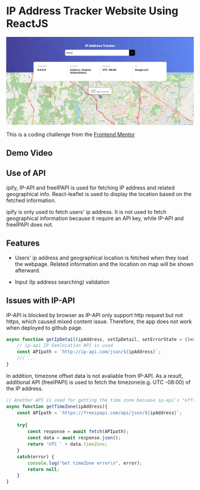 # IP Address Tracker Website Using ReactJS

![Design preview for the IP address tracker](./readme_images/DesignPreview.png)

This is a coding challenge from the [Frontend Mentor](https://www.frontendmentor.io/challenges/ip-address-tracker-I8-0yYAH0)

## Demo Video 



## Use of API

ipify, IP-API and freeIPAPI is used for fetching IP address and related geographical info. React-leaflet is used to display the location based on the fetched information.

ipify is only used to fetch users' ip address. It is not used to fetch geographical information because it require an API key, while IP-API and freeIPAPI does not.

## Features

- Users' ip address and geographical location is fetched when they load the webpage. Related information and the location on map will be shown afterward.

- Input (Ip address searching) validation

## Issues with IP-API

IP-API is blocked by browser as IP-API only support http request but not https, which caused mixed content issue. Therefore, the app does not work when deployed to github page.

```js
async function getIpDetail(ipAddress, setIpDetail, setErrorState = ()=>{}){
    // ip-api IP Geolocation API is used
    const APIpath = `http://ip-api.com/json/${ipAddress}`;
    /// ...   
}
``` 

In addition, timezone offset data is not avaliable from IP-API. As a result, additional API (freeIPAPI) is used to fetch the timezone(e.g. UTC -08:00) of the IP address.

```js
// Another API is used for getting the time zone becuase ip-api's "offset" data is unavailbale (undefined)
async function getTimeZone(ipAddress){
    const APIpath = `https://freeipapi.com/api/json/${ipAddress}`;
    
    try{
        const response = await fetch(APIpath);
        const data = await response.json();
        return 'UTC ' + data.timeZone;
    } 
    catch(error) {
        console.log("Get timeZone error\n", error);
        return null;
    }
}
```
